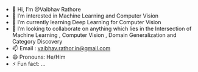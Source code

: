 - 👋 Hi, I’m @Vaibhav Rathore
- 👀 I’m interested in Machine Learning and Computer Vision
- 🌱 I’m currently learning Deep Learning for Computer Vision 
- 💞️ I’m looking to collaborate on anything which lies in the Intersection of Machine Learning , Computer Vision , Domain Generalization and Category Discovery
- 📫 Email : vaibhav.rathor.in@gmail.com
- 😄 Pronouns: He/Him
- ⚡ Fun fact: ...

<!---
Vaibhavrathore1999/Vaibhavrathore1999 is a ✨ special ✨ repository because its `README.md` (this file) appears on your GitHub profile.
You can click the Preview link to take a look at your changes.
--->

